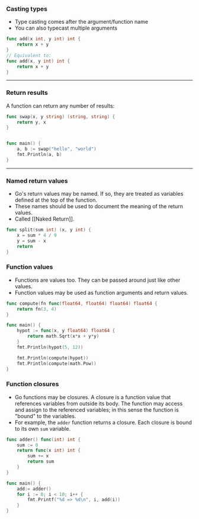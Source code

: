 ### Casting types
- Type casting comes after the argument/function name
- You can also typecast multiple arguments
```Go
func add(x int, y int) int {
	return x + y
}
// Equivalent to:
func add(x, y int) int {
	return x + y
}
```

<hr>

### Return results
A function can return any number of results:
```Go
func swap(x, y string) (string, string) {
	return y, x
}


func main() {
	a, b := swap("hello", "world")
	fmt.Println(a, b)
}
```

<hr>

### Named return values
- Go's return values may be named. If so, they are treated as variables defined at the top of the function.
- These names should be used to document the meaning of the return values.
- Called [[Naked Return]].
```Go
func split(sum int) (x, y int) {
	x = sum * 4 / 9
	y = sum - x
	return
}
```


### Function values
- Functions are values too. They can be passed around just like other values.
- Function values may be used as function arguments and return values.
```Go
func compute(fn func(float64, float64) float64) float64 {
	return fn(3, 4)
}

func main() {
	hypot := func(x, y float64) float64 {
		return math.Sqrt(x*x + y*y)
	}
	fmt.Println(hypot(5, 12))

	fmt.Println(compute(hypot))
	fmt.Println(compute(math.Pow))
}
```

### Function closures
- Go functions may be closures. A closure is a function value that references variables from outside its body. The function may access and assign to the referenced variables; in this sense the function is "bound" to the variables.
- For example, the `adder` function returns a closure. Each closure is bound to its own `sum` variable.
```Go
func adder() func(int) int {
	sum := 0
	return func(x int) int {
		sum += x
		return sum
	}
}

func main() {
	add:= adder()
	for i := 0; i < 10; i++ {
		fmt.Printf("%d => %d\n", i, add(i))
	}
}
```
